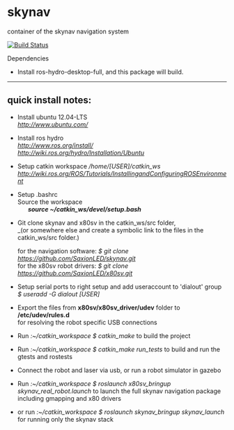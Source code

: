 skynav
======

container of the skynav navigation system

[![Build Status](https://travis-ci.org/SaxionLED/skynav.svg?branch=master)](https://travis-ci.org/SaxionLED/skynav)


Dependencies

- Install ros-hydro-desktop-full, and this package will build.





-------------------
quick install notes:
-------------------
- Install ubuntu 12.04-LTS  
_http://www.ubuntu.com/_

- Install ros hydro  
_http://www.ros.org/install/_  
_http://wiki.ros.org/hydro/Installation/Ubuntu_

- Setup catkin workspace _/home/[USER]/catkin_ws_  
_http://wiki.ros.org/ROS/Tutorials/InstallingandConfiguringROSEnvironment_  

- Setup .bashrc  
Source the workspace  
&nbsp;&nbsp;&nbsp;&nbsp;&nbsp;&nbsp;___source ~/catkin_ws/devel/setup.bash___  

- Git clone skynav and x80sv in the catkin_ws/src folder,  
	_(or somewhere else and create a symbolic link to the files in the catkin_ws/src folder.)  
  
	for the navigation software: _$ git clone https://github.com/SaxionLED/skynav.git_  
	for the x80sv robot drivers: _$ git clone https://github.com/SaxionLED/x80sv.git_  
  
- Setup serial ports to right setup and add useraccount to 'dialout' group   
 	_$ useradd -G dialout [USER]_    
  
- Export the files from __x80sv/x80sv_driver/udev__ folder to __/etc/udev/rules.d__   
	  for resolving the robot specific USB connections

- Run _:~/catkin_workspace $ catkin_make_ to build the project  
- Run _:~/catkin_workspace $ catkin_make run_tests_ to build and run the gtests and rostests  

- Connect the robot and laser via usb,  or run a robot simulator in gazebo  

- Run _:~/catkin_workspace $ roslaunch x80sv_bringup skynav_real_robot.launch_ 
	to launch the full skynav navigation package including gmapping and x80 drivers
- or run _:~/catkin_workspace $ roslaunch skynav_bringup skynav_launch_ for running only the skynav stack
